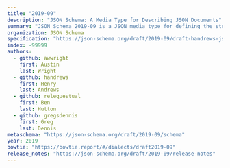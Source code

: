 ```yaml
---
title: "2019-09"
description: "JSON Schema: A Media Type for Describing JSON Documents"
summary: "JSON Schema 2019-09 is a JSON media type for defining the structure of JSON data. JSON Schema asserts what a JSON document must look like, ways to extract information from it, and how to interact with it."
organization: JSON Schema
specification: "https://json-schema.org/draft/2019-09/draft-handrews-json-schema-02"
index: -99999
authors:
  - github: awwright
    first: Austin
    last: Wright
  - github: handrews
    first: Henry
    last: Andrews
  - github: relequestual
    first: Ben
    last: Hutton
  - github: gregsdennis
    first: Greg
    last: Dennis
metaschema: "https://json-schema.org/draft/2019-09/schema"
year: 2019
bowtie: "https://bowtie.report/#/dialects/draft2019-09"
release_notes: "https://json-schema.org/draft/2019-09/release-notes"
---
```

